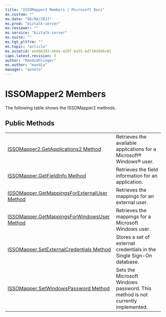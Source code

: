 ```yaml
---
title: "ISSOMapper2 Members | Microsoft Docs"
ms.custom: ""
ms.date: "06/08/2017"
ms.prod: "biztalk-server"
ms.reviewer: ""
ms.service: "biztalk-server"
ms.suite: ""
ms.tgt_pltfrm: ""
ms.topic: "article"
ms.assetid: ee688393-4bda-420f-ba55-bd730d9d6c01
caps.latest.revision: 3
author: "MandiOhlinger"
ms.author: "mandia"
manager: "anneta"
---
```

# ISSOMapper2 Members
The following table shows the ISSOMapper2 methods.  
  
## Public Methods  
  
|||  
|-|-|  
|[ISSOMapper2.GetApplications2 Method](../core/issomapper2-getapplications2-method.md)|Retrieves the available applications for a Microsoft® Windows® user.|  
|[ISSOMapper.GetFieldInfo Method](../core/issomapper-getfieldinfo-method.md)|Retrieves the field information for an application.|  
|[ISSOMapper.GetMappingsForExternalUser Method](../core/issomapper-getmappingsforexternaluser-method.md)|Retrieves the mappings for an external user.|  
|[ISSOMapper.GetMappingsForWindowsUser Method](../core/issomapper-getmappingsforwindowsuser-method.md)|Retrieves the mappings for a Microsoft Windows user.|  
|[ISSOMapper.SetExternalCredentials Method](../core/issomapper-setexternalcredentials-method.md)|Stores a set of external credentials in the Single Sign-On database.|  
|[ISSOMapper.SetWindowsPassword Method](../core/issomapper-setwindowspassword-method.md)|Sets the Microsoft Windows password. This method is not currently implemented.|